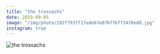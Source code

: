 ```yaml
---
title: "the trossachs"
date: 2019-09-05
image: "/img/photo/292f793ff17ede67e87677bf73470edd.jpg"
instagram: true
---
```


![the trossachs](/img/photo/292f793ff17ede67e87677bf73470edd.jpg)
